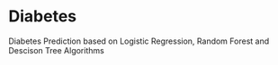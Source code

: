 # Diabetes
Diabetes Prediction based on Logistic Regression, Random Forest and Descison Tree Algorithms 
